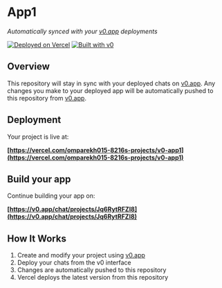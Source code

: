 # App1

*Automatically synced with your [v0.app](https://v0.app) deployments*

[![Deployed on Vercel](https://img.shields.io/badge/Deployed%20on-Vercel-black?style=for-the-badge&logo=vercel)](https://vercel.com/omparekh015-8216s-projects/v0-app1)
[![Built with v0](https://img.shields.io/badge/Built%20with-v0.app-black?style=for-the-badge)](https://v0.app/chat/projects/Jq6RytRFZl8)

## Overview

This repository will stay in sync with your deployed chats on [v0.app](https://v0.app).
Any changes you make to your deployed app will be automatically pushed to this repository from [v0.app](https://v0.app).

## Deployment

Your project is live at:

**[https://vercel.com/omparekh015-8216s-projects/v0-app1](https://vercel.com/omparekh015-8216s-projects/v0-app1)**

## Build your app

Continue building your app on:

**[https://v0.app/chat/projects/Jq6RytRFZl8](https://v0.app/chat/projects/Jq6RytRFZl8)**

## How It Works

1. Create and modify your project using [v0.app](https://v0.app)
2. Deploy your chats from the v0 interface
3. Changes are automatically pushed to this repository
4. Vercel deploys the latest version from this repository